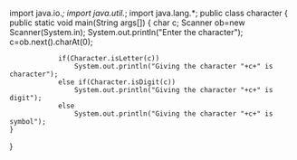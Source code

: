 import java.io.*;
import java.util.*;
import java.lang.*;
public class character
{
	public static void main(String args[])
	{
		char c;
		Scanner ob=new Scanner(System.in);
		System.out.println("Enter the character");
				c=ob.next().charAt(0);
				
				if(Character.isLetter(c))
					System.out.println("Giving the character "+c+" is character");
				else if(Character.isDigit(c))
					System.out.println("Giving the character "+c+" is digit");
				else
					System.out.println("Giving the character "+c+" is symbol");
	}
}
